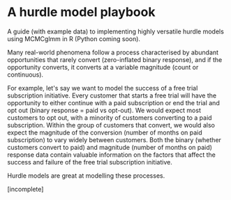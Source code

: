 # A hurdle model playbook

A guide (with example data) to implementing highly versatile hurdle models using MCMCglmm in R (Python coming soon).

Many real-world phenomena follow a process characterised by abundant opportunities that rarely convert (zero-inflated binary response), and if the opportunity converts, it converts at a variable magnitude (count or continuous).

For example, let's say we want to model the success of a free trial subscription initiative. Every customer that starts a free trial will have the opportunity to either continue with a paid subscription or end the trial and opt out (binary response = paid vs opt-out). We would expect most customers to opt out, with a minority of customers converting to a paid subscription. Within the group of customers that convert, we would also expect the magnitude of the conversion (number of months on paid subscription) to vary widely between customers. Both the binary (whether customers convert to paid) and magnitude (number of months on paid) response data contain valuable information on the factors that affect the success and failure of the free trial subscription initiative.

Hurdle models are great at modelling these processes.

[incomplete]
